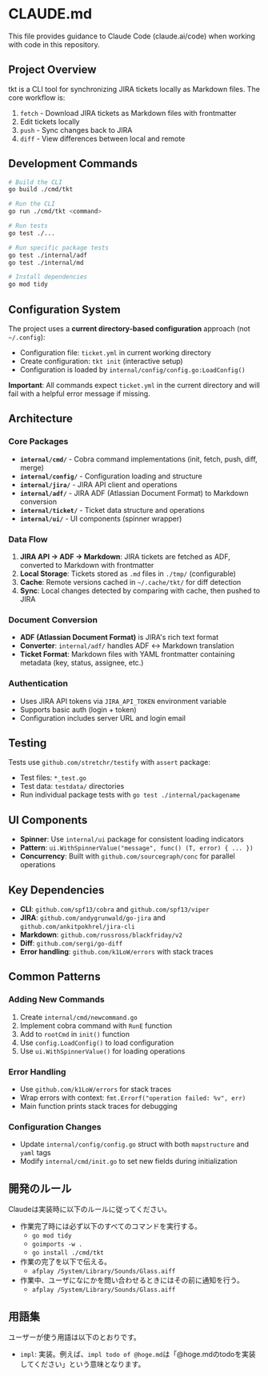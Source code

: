 # CLAUDE.md

This file provides guidance to Claude Code (claude.ai/code) when working with code in this repository.

## Project Overview

tkt is a CLI tool for synchronizing JIRA tickets locally as Markdown files. The core workflow is:
1. `fetch` - Download JIRA tickets as Markdown files with frontmatter
2. Edit tickets locally
3. `push` - Sync changes back to JIRA
4. `diff` - View differences between local and remote

## Development Commands

```bash
# Build the CLI
go build ./cmd/tkt

# Run the CLI
go run ./cmd/tkt <command>

# Run tests
go test ./...

# Run specific package tests
go test ./internal/adf
go test ./internal/md

# Install dependencies
go mod tidy
```

## Configuration System

The project uses a **current directory-based configuration** approach (not `~/.config`):

- Configuration file: `ticket.yml` in current working directory
- Create configuration: `tkt init` (interactive setup)
- Configuration is loaded by `internal/config/config.go:LoadConfig()`

**Important**: All commands expect `ticket.yml` in the current directory and will fail with a helpful error message if missing.

## Architecture

### Core Packages

- **`internal/cmd/`** - Cobra command implementations (init, fetch, push, diff, merge)
- **`internal/config/`** - Configuration loading and structure
- **`internal/jira/`** - JIRA API client and operations
- **`internal/adf/`** - JIRA ADF (Atlassian Document Format) to Markdown conversion
- **`internal/ticket/`** - Ticket data structure and operations
- **`internal/ui/`** - UI components (spinner wrapper)

### Data Flow

1. **JIRA API → ADF → Markdown**: JIRA tickets are fetched as ADF, converted to Markdown with frontmatter
2. **Local Storage**: Tickets stored as `.md` files in `./tmp/` (configurable)
3. **Cache**: Remote versions cached in `~/.cache/tkt/` for diff detection
4. **Sync**: Local changes detected by comparing with cache, then pushed to JIRA

### Document Conversion

- **ADF (Atlassian Document Format)** is JIRA's rich text format
- **Converter**: `internal/adf/` handles ADF ↔ Markdown translation
- **Ticket Format**: Markdown files with YAML frontmatter containing metadata (key, status, assignee, etc.)

### Authentication

- Uses JIRA API tokens via `JIRA_API_TOKEN` environment variable
- Supports basic auth (login + token)
- Configuration includes server URL and login email

## Testing

Tests use `github.com/stretchr/testify` with `assert` package:
- Test files: `*_test.go`
- Test data: `testdata/` directories
- Run individual package tests with `go test ./internal/packagename`

## UI Components

- **Spinner**: Use `internal/ui` package for consistent loading indicators
- **Pattern**: `ui.WithSpinnerValue("message", func() (T, error) { ... })`
- **Concurrency**: Built with `github.com/sourcegraph/conc` for parallel operations

## Key Dependencies

- **CLI**: `github.com/spf13/cobra` and `github.com/spf13/viper`
- **JIRA**: `github.com/andygrunwald/go-jira` and `github.com/ankitpokhrel/jira-cli`
- **Markdown**: `github.com/russross/blackfriday/v2`
- **Diff**: `github.com/sergi/go-diff`
- **Error handling**: `github.com/k1LoW/errors` with stack traces

## Common Patterns

### Adding New Commands
1. Create `internal/cmd/newcommand.go`
2. Implement cobra command with `RunE` function
3. Add to `rootCmd` in `init()` function
4. Use `config.LoadConfig()` to load configuration
5. Use `ui.WithSpinnerValue()` for loading operations

### Error Handling
- Use `github.com/k1LoW/errors` for stack traces
- Wrap errors with context: `fmt.Errorf("operation failed: %v", err)`
- Main function prints stack traces for debugging

### Configuration Changes
- Update `internal/config/config.go` struct with both `mapstructure` and `yaml` tags
- Modify `internal/cmd/init.go` to set new fields during initialization

## 開発のルール

Claudeは実装時に以下のルールに従ってください。
- 作業完了時には必ず以下のすべてのコマンドを実行する。
  - `go mod tidy`
  - `goimports -w .`
  - `go install ./cmd/tkt`
- 作業の完了を以下で伝える。
  - `afplay /System/Library/Sounds/Glass.aiff`
- 作業中、ユーザになにかを問い合わせるときにはその前に通知を行う。
  - `afplay /System/Library/Sounds/Glass.aiff`

## 用語集

ユーザーが使う用語は以下のとおりです。

- `impl`: 実装。例えば、`impl todo of @hoge.md`は「@hoge.mdのtodoを実装してください」という意味となります。
